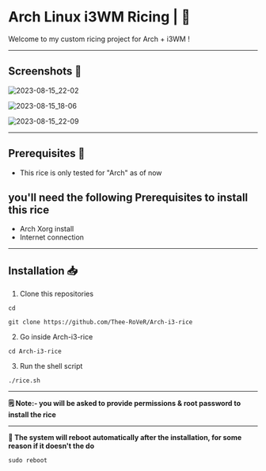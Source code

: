 # Arch Linux i3WM Ricing | 🍚

Welcome to my custom ricing project for Arch + i3WM !
**** 

## Screenshots 📸

![2023-08-15_22-02](https://github.com/Thee-RoVeR/Arch-i3-rice/assets/100470110/86c606d3-49c7-4803-ae01-b1dba1f8afd2)

![2023-08-15_18-06](https://github.com/Thee-RoVeR/Arch-i3-rice/assets/100470110/a918316d-31ff-4795-b4b5-9a5e29714973)

![2023-08-15_22-09](https://github.com/Thee-RoVeR/Arch-i3-rice/assets/100470110/6ab5d973-62d2-4013-9ca9-25c397b959fa)
****
## Prerequisites 📜
- This rice is only tested for "Arch" as of now <br>
## **you'll need the following Prerequisites to install this rice**
- Arch Xorg install
- Internet connection
****
## Installation 📥

1. Clone this repositories 

```
cd

git clone https://github.com/Thee-RoVeR/Arch-i3-rice
```
2. Go inside Arch-i3-rice
```
cd Arch-i3-rice
```
3. Run the shell script
```
./rice.sh
```
****
**🗒️ Note:- you will be asked to provide permissions & root password to install the rice**
****
**📣 The system will reboot automatically after the installation, for some reason if it doesn't the do**
```
sudo reboot
```
